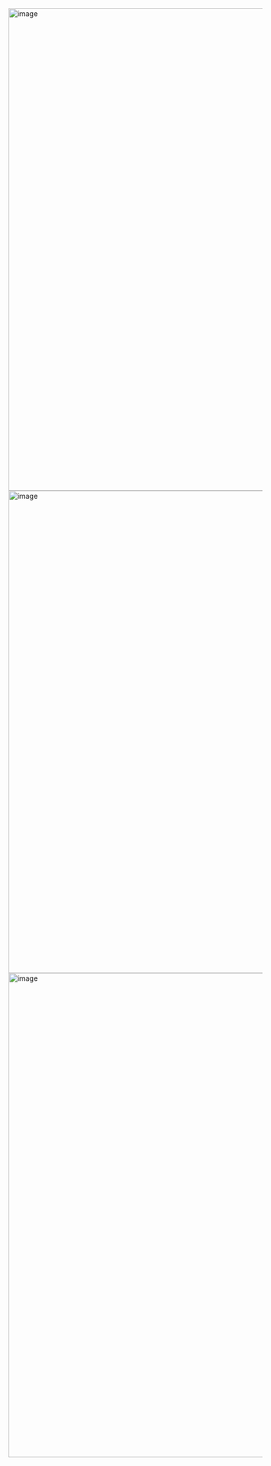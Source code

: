 <img width="956" alt="image" src="https://github.com/user-attachments/assets/d16eaa16-ec32-45de-b6d6-65d5326a7da3" />
<img width="956" alt="image" src="https://github.com/user-attachments/assets/22c46168-726e-495a-90a4-9dcea56b3dc2" />
<img width="960" alt="image" src="https://github.com/user-attachments/assets/4ee791b8-5cfb-4432-a840-05fa6523df76" />

